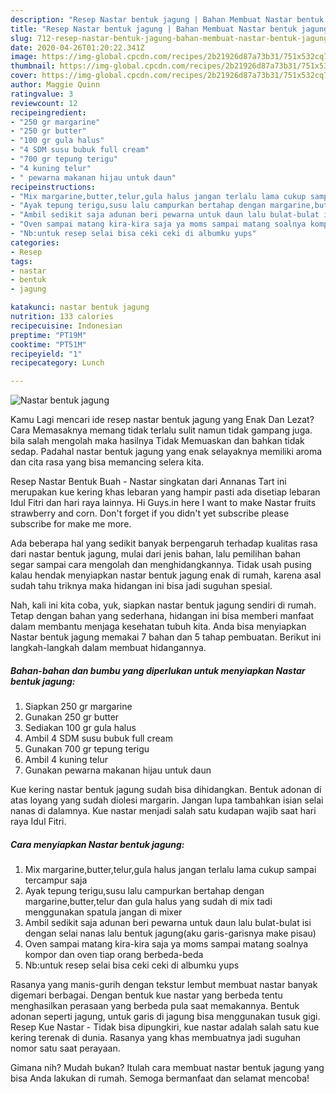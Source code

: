 ```yaml
---
description: "Resep Nastar bentuk jagung | Bahan Membuat Nastar bentuk jagung Yang Sempurna"
title: "Resep Nastar bentuk jagung | Bahan Membuat Nastar bentuk jagung Yang Sempurna"
slug: 712-resep-nastar-bentuk-jagung-bahan-membuat-nastar-bentuk-jagung-yang-sempurna
date: 2020-04-26T01:20:22.341Z
image: https://img-global.cpcdn.com/recipes/2b21926d87a73b31/751x532cq70/nastar-bentuk-jagung-foto-resep-utama.jpg
thumbnail: https://img-global.cpcdn.com/recipes/2b21926d87a73b31/751x532cq70/nastar-bentuk-jagung-foto-resep-utama.jpg
cover: https://img-global.cpcdn.com/recipes/2b21926d87a73b31/751x532cq70/nastar-bentuk-jagung-foto-resep-utama.jpg
author: Maggie Quinn
ratingvalue: 3
reviewcount: 12
recipeingredient:
- "250 gr margarine"
- "250 gr butter"
- "100 gr gula halus"
- "4 SDM susu bubuk full cream"
- "700 gr tepung terigu"
- "4 kuning telur"
- " pewarna makanan hijau untuk daun"
recipeinstructions:
- "Mix margarine,butter,telur,gula halus jangan terlalu lama cukup sampai tercampur saja"
- "Ayak tepung terigu,susu lalu campurkan bertahap dengan margarine,butter,telur dan gula halus yang sudah di mix tadi menggunakan spatula jangan di mixer"
- "Ambil sedikit saja adunan beri pewarna untuk daun lalu bulat-bulat isi dengan selai nanas lalu bentuk jagung(aku garis-garisnya make pisau)"
- "Oven sampai matang kira-kira saja ya moms sampai matang soalnya kompor dan oven tiap orang berbeda-beda"
- "Nb:untuk resep selai bisa ceki ceki di albumku yups"
categories:
- Resep
tags:
- nastar
- bentuk
- jagung

katakunci: nastar bentuk jagung 
nutrition: 133 calories
recipecuisine: Indonesian
preptime: "PT19M"
cooktime: "PT51M"
recipeyield: "1"
recipecategory: Lunch

---
```



![Nastar bentuk jagung](https://img-global.cpcdn.com/recipes/2b21926d87a73b31/751x532cq70/nastar-bentuk-jagung-foto-resep-utama.jpg)

Kamu Lagi mencari ide resep nastar bentuk jagung yang Enak Dan Lezat? Cara Memasaknya memang tidak terlalu sulit namun tidak gampang juga. bila salah mengolah maka hasilnya Tidak Memuaskan dan bahkan tidak sedap. Padahal nastar bentuk jagung yang enak selayaknya memiliki aroma dan cita rasa yang bisa memancing selera kita.

Resep Nastar Bentuk Buah - Nastar singkatan dari Annanas Tart ini merupakan kue kering khas lebaran yang hampir pasti ada disetiap lebaran Idul Fitri dan hari raya lainnya. Hi Guys.in here I want to make Nastar fruits strawberry and corn. Don&#39;t forget if you didn&#39;t yet subscribe please subscribe for make me more.

Ada beberapa hal yang sedikit banyak berpengaruh terhadap kualitas rasa dari nastar bentuk jagung, mulai dari jenis bahan, lalu pemilihan bahan segar sampai cara mengolah dan menghidangkannya. Tidak usah pusing kalau hendak menyiapkan nastar bentuk jagung enak di rumah, karena asal sudah tahu triknya maka hidangan ini bisa jadi suguhan spesial.


Nah, kali ini kita coba, yuk, siapkan nastar bentuk jagung sendiri di rumah. Tetap dengan bahan yang sederhana, hidangan ini bisa memberi manfaat dalam membantu menjaga kesehatan tubuh kita. Anda bisa menyiapkan Nastar bentuk jagung memakai 7 bahan dan 5 tahap pembuatan. Berikut ini langkah-langkah dalam membuat hidangannya.

<!--inarticleads1-->

##### Bahan-bahan dan bumbu yang diperlukan untuk menyiapkan Nastar bentuk jagung:

1. Siapkan 250 gr margarine
1. Gunakan 250 gr butter
1. Sediakan 100 gr gula halus
1. Ambil 4 SDM susu bubuk full cream
1. Gunakan 700 gr tepung terigu
1. Ambil 4 kuning telur
1. Gunakan  pewarna makanan hijau untuk daun


Kue kering nastar bentuk jagung sudah bisa dihidangkan. Bentuk adonan di atas loyang yang sudah diolesi margarin. Jangan lupa tambahkan isian selai nanas di dalamnya. Kue nastar menjadi salah satu kudapan wajib saat hari raya Idul Fitri. 

<!--inarticleads2-->

##### Cara menyiapkan Nastar bentuk jagung:

1. Mix margarine,butter,telur,gula halus jangan terlalu lama cukup sampai tercampur saja
1. Ayak tepung terigu,susu lalu campurkan bertahap dengan margarine,butter,telur dan gula halus yang sudah di mix tadi menggunakan spatula jangan di mixer
1. Ambil sedikit saja adunan beri pewarna untuk daun lalu bulat-bulat isi dengan selai nanas lalu bentuk jagung(aku garis-garisnya make pisau)
1. Oven sampai matang kira-kira saja ya moms sampai matang soalnya kompor dan oven tiap orang berbeda-beda
1. Nb:untuk resep selai bisa ceki ceki di albumku yups


Rasanya yang manis-gurih dengan tekstur lembut membuat nastar banyak digemari berbagai. Dengan bentuk kue nastar yang berbeda tentu menghasilkan perasaan yang berbeda pula saat memakannya. Bentuk adonan seperti jagung, untuk garis di jagung bisa menggunakan tusuk gigi. Resep Kue Nastar - Tidak bisa dipungkiri, kue nastar adalah salah satu kue kering terenak di dunia. Rasanya yang khas membuatnya jadi suguhan nomor satu saat perayaan. 

Gimana nih? Mudah bukan? Itulah cara membuat nastar bentuk jagung yang bisa Anda lakukan di rumah. Semoga bermanfaat dan selamat mencoba!

